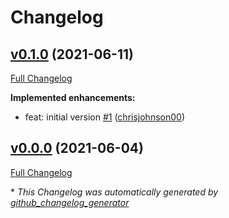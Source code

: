 # Changelog

## [v0.1.0](https://github.com/chrisjohnson00/kme/tree/v0.1.0) (2021-06-11)

[Full Changelog](https://github.com/chrisjohnson00/kme/compare/v0.0.0...v0.1.0)

**Implemented enhancements:**

- feat: initial version [\#1](https://github.com/chrisjohnson00/kme/pull/1) ([chrisjohnson00](https://github.com/chrisjohnson00))

## [v0.0.0](https://github.com/chrisjohnson00/kme/tree/v0.0.0) (2021-06-04)

[Full Changelog](https://github.com/chrisjohnson00/kme/compare/1d8b1d8ef76b093edc5b4d7d14d90ebe59d3ab76...v0.0.0)



\* *This Changelog was automatically generated by [github_changelog_generator](https://github.com/github-changelog-generator/github-changelog-generator)*
